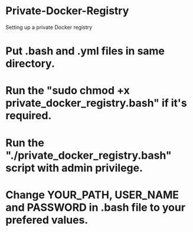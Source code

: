 # Private-Docker-Registry
Setting up a private Docker registry
# Put .bash and .yml files in same directory.
# Run the "sudo chmod +x private_docker_registry.bash" if it's required.
# Run the "./private_docker_registry.bash" script with admin privilege.
# Change YOUR_PATH, USER_NAME and PASSWORD in .bash file to your prefered values.
